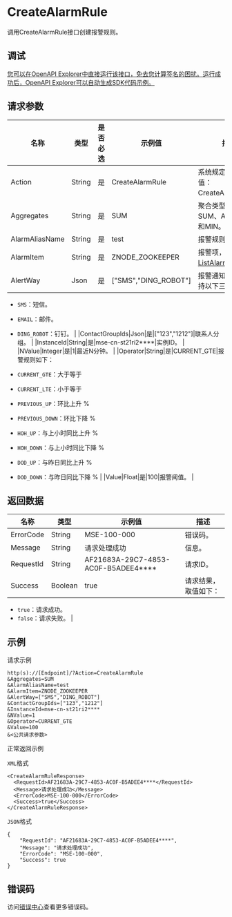# CreateAlarmRule

调用CreateAlarmRule接口创建报警规则。

## 调试

[您可以在OpenAPI Explorer中直接运行该接口，免去您计算签名的困扰。运行成功后，OpenAPI Explorer可以自动生成SDK代码示例。](https://api.aliyun.com/#product=mse&api=CreateAlarmRule&type=RPC&version=2019-05-31)

## 请求参数

|名称|类型|是否必选|示例值|描述|
|--|--|----|---|--|
|Action|String|是|CreateAlarmRule|系统规定参数，取值：CreateAlarmRule。 |
|Aggregates|String|是|SUM|聚合类型，支持SUM、AVG、MAX和MIN。 |
|AlarmAliasName|String|是|test|报警规则名称。 |
|AlarmItem|String|是|ZNODE\_ZOOKEEPER|报警项，请参见[ListAlarmItems](https://help.aliyun.com/document_detail/182237.html)。 |
|AlertWay|Json|是|\["SMS","DING\_ROBOT"\]|报警通知方式，支持以下三种方式：

 -   `SMS`：短信。
-   `EMAIL`：邮件。
-   `DING_ROBOT`：钉钉。 |
|ContactGroupIds|Json|是|\["123","1212"\]|联系人分组。 |
|InstanceId|String|是|mse-cn-st21ri2\*\*\*\*|实例ID。 |
|NValue|Integer|是|1|最近N分钟。 |
|Operator|String|是|CURRENT\_GTE|报警规则如下：

 -   `CURRENT_GTE`：大于等于
-   `CURRENT_LTE`：小于等于
-   `PREVIOUS_UP`：环比上升 %
-   `PREVIOUS_DOWN`：环比下降 %
-   `HOH_UP`：与上小时同比上升 %
-   `HOH_DOWN`：与上小时同比下降 %
-   `DOD_UP`：与昨日同比上升 %
-   `DOD_DOWN`：与昨日同比下降 % |
|Value|Float|是|100|报警阈值。 |

## 返回数据

|名称|类型|示例值|描述|
|--|--|---|--|
|ErrorCode|String|MSE-100-000|错误码。 |
|Message|String|请求处理成功|信息。 |
|RequestId|String|AF21683A-29C7-4853-AC0F-B5ADEE4\*\*\*\*|请求ID。 |
|Success|Boolean|true|请求结果，取值如下：

 -   `true`：请求成功。
-   `false`：请求失败。 |

## 示例

请求示例

```
http(s)://[Endpoint]/?Action=CreateAlarmRule
&Aggregates=SUM
&AlarmAliasName=test
&AlarmItem=ZNODE_ZOOKEEPER
&AlertWay=["SMS","DING_ROBOT"]
&ContactGroupIds=["123","1212"]
&InstanceId=mse-cn-st21ri2****
&NValue=1
&Operator=CURRENT_GTE
&Value=100
&<公共请求参数>
```

正常返回示例

`XML`格式

```
<CreateAlarmRuleResponse>
  <RequestId>AF21683A-29C7-4853-AC0F-B5ADEE4****</RequestId>
  <Message>请求处理成功</Message>
  <ErrorCode>MSE-100-000</ErrorCode>
  <Success>true</Success>
</CreateAlarmRuleResponse>
```

`JSON`格式

```
{
    "RequestId": "AF21683A-29C7-4853-AC0F-B5ADEE4****",
    "Message": "请求处理成功",
    "ErrorCode": "MSE-100-000",
    "Success": true
}
```

## 错误码

访问[错误中心](https://error-center.aliyun.com/status/product/mse)查看更多错误码。

